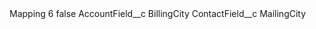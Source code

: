 <?xml version="1.0" encoding="UTF-8"?>
<CustomMetadata xmlns="http://soap.sforce.com/2006/04/metadata" xmlns:xsi="http://www.w3.org/2001/XMLSchema-instance" xmlns:xsd="http://www.w3.org/2001/XMLSchema">
    <label>Mapping 6</label>
    <protected>false</protected>
    <values>
        <field>AccountField__c</field>
        <value xsi:type="xsd:string">BillingCity</value>
    </values>
    <values>
        <field>ContactField__c</field>
        <value xsi:type="xsd:string">MailingCity</value>
    </values>
</CustomMetadata>

